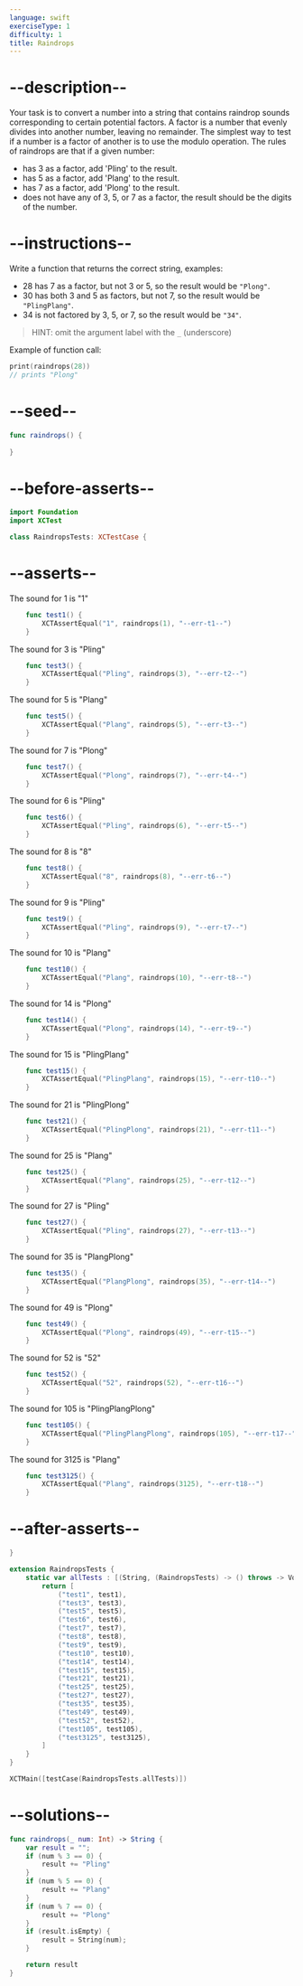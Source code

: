 ```yaml
---
language: swift
exerciseType: 1
difficulty: 1
title: Raindrops
---
```


# --description--

Your task is to convert a number into a string that contains raindrop sounds corresponding to certain potential factors.
A factor is a number that evenly divides into another number, leaving no remainder.
The simplest way to test if a number is a factor of another is to use the modulo operation.
The rules of raindrops are that if a given number:

- has 3 as a factor, add 'Pling' to the result.
- has 5 as a factor, add 'Plang' to the result.
- has 7 as a factor, add 'Plong' to the result.
- does not have any of 3, 5, or 7 as a factor, the result should be the digits of the number.

# --instructions--

Write a function that returns the correct string, examples:

- 28 has 7 as a factor, but not 3 or 5, so the result would be `"Plong"`.
- 30 has both 3 and 5 as factors, but not 7, so the result would be `"PlingPlang"`.
- 34 is not factored by 3, 5, or 7, so the result would be `"34"`.

> HINT: omit the argument label with the `_` (underscore)

Example of function call:
```swift
print(raindrops(28))
// prints "Plong"
```

# --seed--

```swift
func raindrops() {
    
}
```

# --before-asserts--

```swift
import Foundation
import XCTest

class RaindropsTests: XCTestCase {
```

# --asserts--

The sound for 1 is "1"

```swift
    func test1() {
        XCTAssertEqual("1", raindrops(1), "--err-t1--")
    }
```

The sound for 3 is "Pling"

```swift
    func test3() {
        XCTAssertEqual("Pling", raindrops(3), "--err-t2--")
    }
```

The sound for 5 is "Plang"

```swift
    func test5() {
        XCTAssertEqual("Plang", raindrops(5), "--err-t3--")
    }
```

The sound for 7 is "Plong"

```swift
    func test7() {
        XCTAssertEqual("Plong", raindrops(7), "--err-t4--")
    }
```

The sound for 6 is "Pling"

```swift
    func test6() {
        XCTAssertEqual("Pling", raindrops(6), "--err-t5--")
    }
```

The sound for 8 is "8"

```swift
    func test8() {
        XCTAssertEqual("8", raindrops(8), "--err-t6--")
    }
```

The sound for 9 is "Pling"

```swift
    func test9() {
        XCTAssertEqual("Pling", raindrops(9), "--err-t7--")
    }
```

The sound for 10 is "Plang"

```swift
    func test10() {
        XCTAssertEqual("Plang", raindrops(10), "--err-t8--")
    }
```

The sound for 14 is "Plong"

```swift
    func test14() {
        XCTAssertEqual("Plong", raindrops(14), "--err-t9--")
    }
```

The sound for 15 is "PlingPlang"

```swift
    func test15() {
        XCTAssertEqual("PlingPlang", raindrops(15), "--err-t10--")
    }
```

The sound for 21 is "PlingPlong"

```swift
    func test21() {
        XCTAssertEqual("PlingPlong", raindrops(21), "--err-t11--")
    }
```

The sound for 25 is "Plang"

```swift
    func test25() {
        XCTAssertEqual("Plang", raindrops(25), "--err-t12--")
    }
```

The sound for 27 is "Pling"

```swift
    func test27() {
        XCTAssertEqual("Pling", raindrops(27), "--err-t13--")
    }
```

The sound for 35 is "PlangPlong"

```swift
    func test35() {
        XCTAssertEqual("PlangPlong", raindrops(35), "--err-t14--")
    }
```

The sound for 49 is "Plong"

```swift
    func test49() {
        XCTAssertEqual("Plong", raindrops(49), "--err-t15--")
    }
```

The sound for 52 is "52"

```swift
    func test52() {
        XCTAssertEqual("52", raindrops(52), "--err-t16--")
    }
```

The sound for 105 is "PlingPlangPlong"

```swift
    func test105() {
        XCTAssertEqual("PlingPlangPlong", raindrops(105), "--err-t17--")
    }
```

The sound for 3125 is "Plang"

```swift
    func test3125() {
        XCTAssertEqual("Plang", raindrops(3125), "--err-t18--")
    }
```

# --after-asserts--

```swift
}

extension RaindropsTests {
    static var allTests : [(String, (RaindropsTests) -> () throws -> Void)] {
        return [
            ("test1", test1),
            ("test3", test3),
            ("test5", test5),
            ("test6", test6),
            ("test7", test7),
            ("test8", test8),
            ("test9", test9),
            ("test10", test10),
            ("test14", test14),
            ("test15", test15),
            ("test21", test21),
            ("test25", test25),
            ("test27", test27),
            ("test35", test35),
            ("test49", test49),
            ("test52", test52),
            ("test105", test105),
            ("test3125", test3125),
        ]
    }
}

XCTMain([testCase(RaindropsTests.allTests)])
```

# --solutions--

```swift
func raindrops(_ num: Int) -> String {
	var result = "";
    if (num % 3 == 0) {
        result += "Pling"
	} 
    if (num % 5 == 0) {
        result += "Plang"
	}
    if (num % 7 == 0) {
        result += "Plong"
	}
    if (result.isEmpty) {
        result = String(num);		 
	}

    return result
}
```


